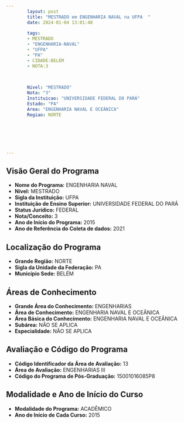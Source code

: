 ```yaml
---
        layout: post
        title: "MESTRADO em ENGENHARIA NAVAL na UFPA  "
        date: 2024-01-04 13:01:48
     
        tags:
        - MESTRADO
        - "ENGENHARIA-NAVAL"
        - "UFPA"
        - "PA"
        - CIDADE:BELÉM
        - NOTA:3
        
       

        Nivel: "MESTRADO"
        Nota: "3"
        Instituicao: "UNIVERSIDADE FEDERAL DO PARÁ"
        Estado: "PA"
        Area: "ENGENHARIA NAVAL E OCEÂNICA"
        Regiao: NORTE
        
        
        
        
        
        
---
```

## Visão Geral do Programa
- **Nome do Programa:** ENGENHARIA NAVAL
- **Nível:** MESTRADO
- **Sigla da Instituição:** UFPA
- **Instituição de Ensino Superior:** UNIVERSIDADE FEDERAL DO PARÁ
- **Status Jurídico:** FEDERAL
- **Nota/Conceito:** 3
- **Ano de Início do Programa:** 2015
- **Ano de Referência do Coleta de dados:** 2021

## Localização do Programa
- **Grande Região:** NORTE
- **Sigla da Unidade da Federação:** PA
- **Município Sede:** BELÉM

## Áreas de Conhecimento
- **Grande Área do Conhecimento:** ENGENHARIAS
- **Área de Conhecimento:** ENGENHARIA NAVAL E OCEÂNICA
- **Área Básica do Conhecimento:** ENGENHARIA NAVAL E OCEÂNICA
- **Subárea:** NÃO SE APLICA
- **Especialidade:** NÃO SE APLICA

## Avaliação e Código do Programa
- **Código Identificador da Área de Avaliação:** 13
- **Área de Avaliação:** ENGENHARIAS III
- **Código do Programa de Pós-Graduação:** 15001016085P8


## Modalidade e Ano de Início do Curso
- **Modalidade do Programa:** ACADÊMICO
- **Ano de Início de Cada Curso:** 2015

